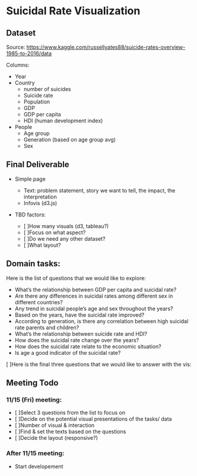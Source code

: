 # Suicidal Rate Visualization

## Dataset 
Source: https://www.kaggle.com/russellyates88/suicide-rates-overview-1985-to-2016/data

Columns: 
- Year 
- Country
  - number of suicides
  - Suicide rate
  - Population
  - GDP
  - GDP per capita
  - HDI (human development index)
- People
  - Age group
  - Generation (based on age group avg)
  - Sex


## Final Deliverable 
- Simple page 
  - Text: problem statement, story we want to tell, the impact, the interpretation
  - Infovis  (d3.js)

- TBD factors: 
  - [ ]How many visuals (d3, tableau?)
  - [ ]Focus on what aspect? 
  - [ ]Do we need any other dataset?
  - [ ]What layout?

## Domain tasks:  
Here is the list of questions that we would like to explore: 
  - What’s the relationship between GDP per capita and suicidal rate? 
  - Are there any differences in suicidal rates among different sex in different countries? 
  - Any trend in suicidal people’s age and sex throughout the years? 
  - Based on the years, have the suicidal rate improved?
  - According to generation, is there any correlation between high suicidal rate parents and children? 
  - What’s the relationship between suicide rate and HDI?  
  - How does the suicidal rate change over the years?
  - How does the suicidal rate relate to the economic situation?
  - Is age a good indicator of the suicidal rate?
  
 [ ]Here is the final three questions that we would like to answer with the vis: 
 
 
 

## Meeting Todo
### 11/15 (Fri)  meeting: 
- [ ]Select 3 questions from the list to focus on 
- [ ]Decide on the potential visual presentations of the tasks/ data
- [ ]Number of visual & interaction
- [ ]Find & set the texts based on the questions
- [ ]Decide the layout (responsive?)
 
### After 11/15 meeting: 
- Start developement 





